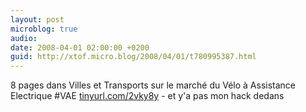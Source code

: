 ```yaml
---
layout: post
microblog: true
audio: 
date: 2008-04-01 02:00:00 +0200
guid: http://xtof.micro.blog/2008/04/01/t780995387.html
---
```

8 pages dans Villes et Transports sur le marché du Vélo à Assistance Electrique #VAE [tinyurl.com/2vky8y](http://tinyurl.com/2vky8y) - et y'a pas mon hack dedans
